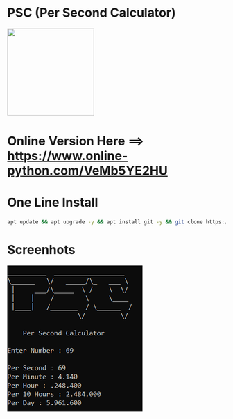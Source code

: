 # PSC (Per Second Calculator)
<p align="left">
  <img width="200" height="200" src="https://icons-for-free.com/iconfiles/png/512/calculator-131994967672059924.png">
</p>

# Online Version Here ==> https://www.online-python.com/VeMb5YE2HU

# One Line Install
```sh
apt update && apt upgrade -y && apt install git -y && git clone https://github.com/Toxic-Omega/PSC-Per-Second-Calculator && cd PSC-Per-Second-Calculator && python3 psc.py
```
# Screenhots
<p align="left">
  <img width="312" height="336" src="https://github.com/Toxic-Omega/PSC-Per-Second-Calculator/blob/main/main.png">
</p>
